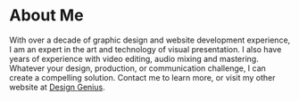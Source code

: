 # About Me

With over a decade of graphic design and website development experience, I am an expert in the art and technology of visual presentation. I also have years of experience with video editing, audio mixing and mastering. Whatever your design, production, or communication challenge, I can create a compelling solution. Contact me to learn more, or visit my other website at [Design Genius](https://www.designgenius.ca/).
